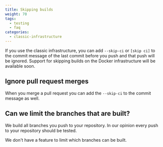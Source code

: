 ```yaml
---
title: Skipping builds
weight: 70
tags:
  - testing
  - faq
categories:
  - classic-infrastructure
---
```

If you use the classic infrastructure, you can add `--skip-ci` or  `[skip ci]` to the commit message of the last commit before you push and that push will be ignored. Support for skipping builds on the Docker infrastructure will be available soon.

## Ignore pull request merges

When you merge a pull request you can add the `--skip-ci` to the commit message as well.

## Can we limit the branches that are built?

We build all branches you push to your repository. In our opinion every push to your repository should be tested.

We don't have a feature to limit which branches can be built.
